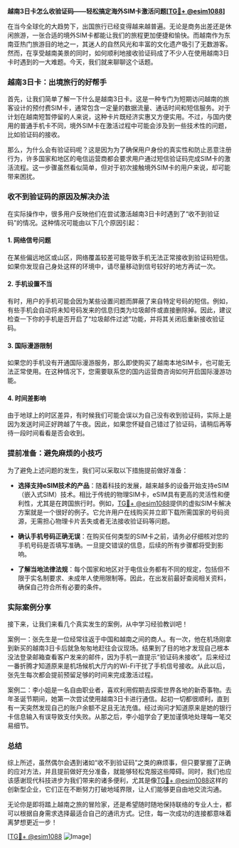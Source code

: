 **越南3日卡怎么收验证码——轻松搞定海外SIM卡激活问题[[TG💪+ @esim1088](https://t.me/s/esim1088)]**

在当今全球化的大趋势下，出国旅行已经变得越来越普遍。无论是商务出差还是休闲旅游，一张合适的境外SIM卡都能让我们的旅程更加便捷和愉快。而越南作为东南亚热门旅游目的地之一，其迷人的自然风光和丰富的文化遗产吸引了无数游客。然而，在享受越南美景的同时，如何顺利地接收验证码成了不少人在使用越南3日卡时遇到的一大难题。今天，我们就来聊聊这个话题。

### 越南3日卡：出境旅行的好帮手

首先，让我们简单了解一下什么是越南3日卡。这是一种专门为短期访问越南的旅客设计的预付费SIM卡，通常包含一定量的数据流量、通话时间和短信服务。对于计划在越南短暂停留的人来说，这种卡片既经济实惠又方便实用。不过，与国内使用的普通手机卡不同，境外SIM卡在激活过程中可能会涉及到一些技术性的问题，比如验证码的接收。

那么，为什么会有验证码呢？这是因为为了确保用户身份的真实性和防止恶意注册行为，许多国家和地区的电信运营商都会要求用户通过短信验证码完成SIM卡的激活流程。这一步骤虽然看似简单，但对于初次接触境外SIM卡的用户来说，却可能带来困扰。

### 收不到验证码的原因及解决办法

在实际操作中，很多用户反映他们在尝试激活越南3日卡时遇到了“收不到验证码”的情况。这种情况可能由以下几个原因引起：

#### 1. 网络信号问题
在某些偏远地区或山区，网络覆盖较差可能导致手机无法正常接收到验证码短信。如果你发现自己身处这样的环境中，请尽量移动到信号较好的地方再试一次。

#### 2. 手机设置不当
有时，用户的手机可能会因为某些设置问题而屏蔽了来自特定号码的短信。例如，有些手机会自动将未知号码发来的信息归类为垃圾邮件或直接删除掉。因此，建议检查一下你的手机是否开启了“垃圾邮件过滤”功能，并将其关闭后重新接收验证码。

#### 3. 国际漫游限制
如果您的手机没有开通国际漫游服务，那么即使购买了越南本地SIM卡，也可能无法正常使用。在这种情况下，您需要联系您的国内运营商咨询如何开启国际漫游功能。

#### 4. 时间差影响
由于地球上的时区差异，有时候我们可能会误以为自己没有收到验证码，实际上是因为发送时间正好跨越了午夜。因此，如果您怀疑自己错过了验证码，请稍后再等待一段时间看看是否会收到。

### 提前准备：避免麻烦的小技巧

为了避免上述问题的发生，我们可以采取以下措施提前做好准备：

- **选择支持eSIM技术的产品**：随着科技的发展，越来越多的设备开始支持eSIM（嵌入式SIM）技术。相比于传统的物理SIM卡，eSIM具有更高的灵活性和便利性，尤其是在跨国旅行时。例如，[TG💪+ @esim1088](https://t.me/s/esim1088)提供的虚拟SIM卡解决方案就是一个很好的例子。它允许用户在线购买并立即下载所需国家的号码资源，无需担心物理卡片丢失或者无法接收验证码等问题。
  
- **确认手机号码正确无误**：在购买任何类型的SIM卡之前，请务必仔细核对您的手机号码是否填写准确。一旦提交错误的信息，后续的所有步骤都将受到影响。

- **了解当地法律法规**：每个国家和地区对于电信业务都有不同的规定，包括但不限于实名制要求、未成年人使用限制等。因此，在出发前最好查阅相关资料，确保自己符合所有必要的条件。

### 实际案例分享

接下来，让我们来看几个真实发生的案例，从中学习经验教训吧！

案例一：张先生是一位经常往返于中国和越南之间的商人。有一次，他在机场刚拿到新买的越南3日卡后就急匆匆地赶往会议现场。结果到了目的地才发现自己根本没法登录邮箱查看客户发来的邮件，因为手机一直提示“验证码未接收”。后来经过一番折腾才知道原来是机场候机大厅内的Wi-Fi干扰了手机信号接收。从此以后，张先生每次都会提前预留足够的时间来完成激活过程。

案例二：李小姐是一名自由职业者，喜欢利用假期去探索世界各地的新奇事物。去年圣诞节期间，她第一次尝试使用越南3日卡进行通信。起初一切都很顺利，直到有一天突然发现自己的账户余额不足且无法充值。经过询问才知道原来是她的银行卡信息输入有误导致支付失败。从那之后，李小姐学会了更加谨慎地处理每一笔交易细节。

### 总结

综上所述，虽然偶尔会遇到诸如“收不到验证码”之类的麻烦事，但只要掌握了正确的应对方法，并且提前做好充分准备，就能够轻松克服这些障碍。同时，我们也应该感谢现代科技进步为我们带来的诸多便利，尤其是像[TG💪+ @esim1088](https://t.me/s/esim1088)这样的创新型企业，它们正在不断努力打破地域界限，让人们能够更自由地交流沟通。

无论你是即将踏上越南之旅的冒险家，还是希望随时随地保持联络的专业人士，都可以根据自身需求选择最适合自己的通讯方式。记住，每一次成功的连接都意味着离梦想更近一步！

[[TG💪+ @esim1088](https://t.me/s/esim1088) ![Image](https://i.postimg.cc/4NQfJmqS/Snipaste-2025-05-13-00-14-12.png)]